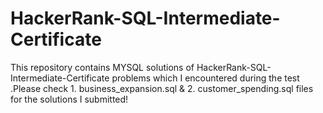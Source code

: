 # HackerRank-SQL-Intermediate-Certificate
This repository contains MYSQL solutions of HackerRank-SQL-Intermediate-Certificate problems which I encountered during the test .Please check 1. business_expansion.sql  &amp; 2. customer_spending.sql files for the solutions I submitted!
